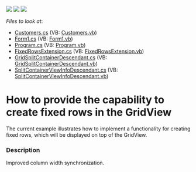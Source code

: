 <!-- default badges list -->
![](https://img.shields.io/endpoint?url=https://codecentral.devexpress.com/api/v1/VersionRange/128630994/14.2.6%2B)
[![](https://img.shields.io/badge/Open_in_DevExpress_Support_Center-FF7200?style=flat-square&logo=DevExpress&logoColor=white)](https://supportcenter.devexpress.com/ticket/details/E3045)
[![](https://img.shields.io/badge/📖_How_to_use_DevExpress_Examples-e9f6fc?style=flat-square)](https://docs.devexpress.com/GeneralInformation/403183)
<!-- default badges end -->
<!-- default file list -->
*Files to look at*:

* [Customers.cs](./CS/Customers.cs) (VB: [Customers.vb](./VB/Customers.vb))
* [Form1.cs](./CS/Form1.cs) (VB: [Form1.vb](./VB/Form1.vb))
* [Program.cs](./CS/Program.cs) (VB: [Program.vb](./VB/Program.vb))
* [FixedRowsExtension.cs](./CS/SplitDescendantWithExtension/FixedRowsExtension.cs) (VB: [FixedRowsExtension.vb](./VB/SplitDescendantWithExtension/FixedRowsExtension.vb))
* [GridSplitContainerDescendant.cs](./CS/SplitDescendantWithExtension/GridSplitContainerDescendant.cs) (VB: [GridSplitContainerDescendant.vb](./VB/SplitDescendantWithExtension/GridSplitContainerDescendant.vb))
* [SplitContainerViewInfoDescendant.cs](./CS/SplitDescendantWithExtension/SplitContainerViewInfoDescendant.cs) (VB: [SplitContainerViewInfoDescendant.vb](./VB/SplitDescendantWithExtension/SplitContainerViewInfoDescendant.vb))
<!-- default file list end -->
# How to provide the capability to create fixed rows in the GridView


<p>The current example illustrates how to implement a functionality for creating fixed rows, which will be displayed on top of the GridView.</p>


<h3>Description</h3>

Improved column width synchronization.

<br/>


